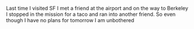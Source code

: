 Last time I visited SF I met a friend at the airport and on the way to Berkeley I stopped in the mission for a taco and ran into another friend. So even though I have no plans for tomorrow I am unbothered

